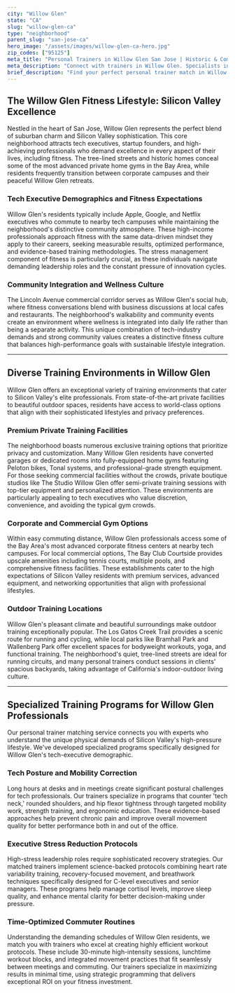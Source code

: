 ```yaml
---
city: "Willow Glen"
state: "CA"
slug: "willow-glen-ca"
type: "neighborhood"
parent_slug: "san-jose-ca"
hero_image: "/assets/images/willow-glen-ca-hero.jpg"
zip_codes: ["95125"]
meta_title: "Personal Trainers in Willow Glen San Jose | Historic & Commuter Friendly Wellness"
meta_description: "Connect with trainers in Willow Glen. Specialists in historic residential gyms, community centers, and functional suburban routines."
brief_description: "Find your perfect personal trainer match in Willow Glen, San Jose. We specialize in connecting busy Silicon Valley tech executives and professionals with elite fitness experts who understand your demanding schedule and high-performance lifestyle. Our curated matching service delivers trainers specializing in stress reduction, postural correction from long hours, and time-efficient workouts tailored for high-income individuals. Whether you prefer sessions in private home gyms, corporate facilities, or Willow Glen's beautiful parks, we'll find your ideal fitness partner. Stop wasting time searching and start achieving your wellness goals with our personalized trainer matching service today."
---
```

## The Willow Glen Fitness Lifestyle: Silicon Valley Excellence

Nestled in the heart of San Jose, Willow Glen represents the perfect blend of suburban charm and Silicon Valley sophistication. This core neighborhood attracts tech executives, startup founders, and high-achieving professionals who demand excellence in every aspect of their lives, including fitness. The tree-lined streets and historic homes conceal some of the most advanced private home gyms in the Bay Area, while residents frequently transition between corporate campuses and their peaceful Willow Glen retreats.

### Tech Executive Demographics and Fitness Expectations

Willow Glen's residents typically include Apple, Google, and Netflix executives who commute to nearby tech campuses while maintaining the neighborhood's distinctive community atmosphere. These high-income professionals approach fitness with the same data-driven mindset they apply to their careers, seeking measurable results, optimized performance, and evidence-based training methodologies. The stress management component of fitness is particularly crucial, as these individuals navigate demanding leadership roles and the constant pressure of innovation cycles.

### Community Integration and Wellness Culture

The Lincoln Avenue commercial corridor serves as Willow Glen's social hub, where fitness conversations blend with business discussions at local cafes and restaurants. The neighborhood's walkability and community events create an environment where wellness is integrated into daily life rather than being a separate activity. This unique combination of tech-industry demands and strong community values creates a distinctive fitness culture that balances high-performance goals with sustainable lifestyle integration.

---

## Diverse Training Environments in Willow Glen

Willow Glen offers an exceptional variety of training environments that cater to Silicon Valley's elite professionals. From state-of-the-art private facilities to beautiful outdoor spaces, residents have access to world-class options that align with their sophisticated lifestyles and privacy preferences.

### Premium Private Training Facilities

The neighborhood boasts numerous exclusive training options that prioritize privacy and customization. Many Willow Glen residents have converted garages or dedicated rooms into fully-equipped home gyms featuring Peloton bikes, Tonal systems, and professional-grade strength equipment. For those seeking commercial facilities without the crowds, private boutique studios like The Studio Willow Glen offer semi-private training sessions with top-tier equipment and personalized attention. These environments are particularly appealing to tech executives who value discretion, convenience, and avoiding the typical gym crowds.

### Corporate and Commercial Gym Options

Within easy commuting distance, Willow Glen professionals access some of the Bay Area's most advanced corporate fitness centers at nearby tech campuses. For local commercial options, The Bay Club Courtside provides upscale amenities including tennis courts, multiple pools, and comprehensive fitness facilities. These establishments cater to the high expectations of Silicon Valley residents with premium services, advanced equipment, and networking opportunities that align with professional lifestyles.

### Outdoor Training Locations

Willow Glen's pleasant climate and beautiful surroundings make outdoor training exceptionally popular. The Los Gatos Creek Trail provides a scenic route for running and cycling, while local parks like Bramhall Park and Wallenberg Park offer excellent spaces for bodyweight workouts, yoga, and functional training. The neighborhood's quiet, tree-lined streets are ideal for running circuits, and many personal trainers conduct sessions in clients' spacious backyards, taking advantage of California's indoor-outdoor living culture.

---

## Specialized Training Programs for Willow Glen Professionals

Our personal trainer matching service connects you with experts who understand the unique physical demands of Silicon Valley's high-pressure lifestyle. We've developed specialized programs specifically designed for Willow Glen's tech-executive demographic.

### Tech Posture and Mobility Correction

Long hours at desks and in meetings create significant postural challenges for tech professionals. Our trainers specialize in programs that counter 'tech neck,' rounded shoulders, and hip flexor tightness through targeted mobility work, strength training, and ergonomic education. These evidence-based approaches help prevent chronic pain and improve overall movement quality for better performance both in and out of the office.

### Executive Stress Reduction Protocols

High-stress leadership roles require sophisticated recovery strategies. Our matched trainers implement science-backed protocols combining heart rate variability training, recovery-focused movement, and breathwork techniques specifically designed for C-level executives and senior managers. These programs help manage cortisol levels, improve sleep quality, and enhance mental clarity for better decision-making under pressure.

### Time-Optimized Commuter Routines

Understanding the demanding schedules of Willow Glen residents, we match you with trainers who excel at creating highly efficient workout protocols. These include 30-minute high-intensity sessions, lunchtime workout blocks, and integrated movement practices that fit seamlessly between meetings and commuting. Our trainers specialize in maximizing results in minimal time, using strategic programming that delivers exceptional ROI on your fitness investment.